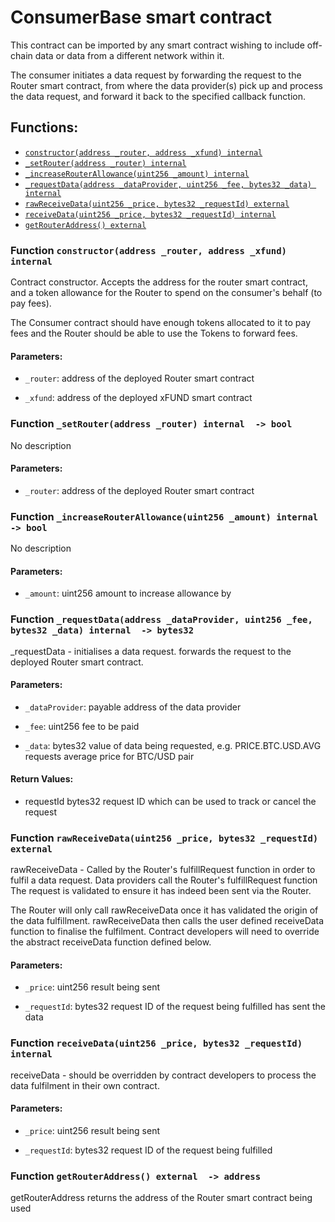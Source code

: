 # ConsumerBase smart contract


This contract can be imported by any smart contract wishing to include
off-chain data or data from a different network within it.

The consumer initiates a data request by forwarding the request to the Router
smart contract, from where the data provider(s) pick up and process the
data request, and forward it back to the specified callback function.


## Functions:
- [`constructor(address _router, address _xfund) internal`](#ConsumerBase-constructor-address-address-)
- [`_setRouter(address _router) internal`](#ConsumerBase-_setRouter-address-)
- [`_increaseRouterAllowance(uint256 _amount) internal`](#ConsumerBase-_increaseRouterAllowance-uint256-)
- [`_requestData(address _dataProvider, uint256 _fee, bytes32 _data) internal`](#ConsumerBase-_requestData-address-uint256-bytes32-)
- [`rawReceiveData(uint256 _price, bytes32 _requestId) external`](#ConsumerBase-rawReceiveData-uint256-bytes32-)
- [`receiveData(uint256 _price, bytes32 _requestId) internal`](#ConsumerBase-receiveData-uint256-bytes32-)
- [`getRouterAddress() external`](#ConsumerBase-getRouterAddress--)



<a name="ConsumerBase-constructor-address-address-"></a>
### Function `constructor(address _router, address _xfund) internal `
Contract constructor. Accepts the address for the router smart contract,
and a token allowance for the Router to spend on the consumer's behalf (to pay fees).

The Consumer contract should have enough tokens allocated to it to pay fees
and the Router should be able to use the Tokens to forward fees.


#### Parameters:
- `_router`: address of the deployed Router smart contract

- `_xfund`: address of the deployed xFUND smart contract
<a name="ConsumerBase-_setRouter-address-"></a>
### Function `_setRouter(address _router) internal  -> bool`
No description
#### Parameters:
- `_router`: address of the deployed Router smart contract
<a name="ConsumerBase-_increaseRouterAllowance-uint256-"></a>
### Function `_increaseRouterAllowance(uint256 _amount) internal  -> bool`
No description
#### Parameters:
- `_amount`: uint256 amount to increase allowance by
<a name="ConsumerBase-_requestData-address-uint256-bytes32-"></a>
### Function `_requestData(address _dataProvider, uint256 _fee, bytes32 _data) internal  -> bytes32`
_requestData - initialises a data request. forwards the request to the deployed
Router smart contract.


#### Parameters:
- `_dataProvider`: payable address of the data provider

- `_fee`: uint256 fee to be paid

- `_data`: bytes32 value of data being requested, e.g. PRICE.BTC.USD.AVG requests
average price for BTC/USD pair

#### Return Values:
- requestId bytes32 request ID which can be used to track or cancel the request
<a name="ConsumerBase-rawReceiveData-uint256-bytes32-"></a>
### Function `rawReceiveData(uint256 _price, bytes32 _requestId) external `
rawReceiveData - Called by the Router's fulfillRequest function
in order to fulfil a data request. Data providers call the Router's fulfillRequest function
The request is validated to ensure it has indeed been sent via the Router.

The Router will only call rawReceiveData once it has validated the origin of the data fulfillment.
rawReceiveData then calls the user defined receiveData function to finalise the fulfilment.
Contract developers will need to override the abstract receiveData function defined below.


#### Parameters:
- `_price`: uint256 result being sent

- `_requestId`: bytes32 request ID of the request being fulfilled
has sent the data
<a name="ConsumerBase-receiveData-uint256-bytes32-"></a>
### Function `receiveData(uint256 _price, bytes32 _requestId) internal `
receiveData - should be overridden by contract developers to process the
data fulfilment in their own contract.


#### Parameters:
- `_price`: uint256 result being sent

- `_requestId`: bytes32 request ID of the request being fulfilled
<a name="ConsumerBase-getRouterAddress--"></a>
### Function `getRouterAddress() external  -> address`
getRouterAddress returns the address of the Router smart contract being used





